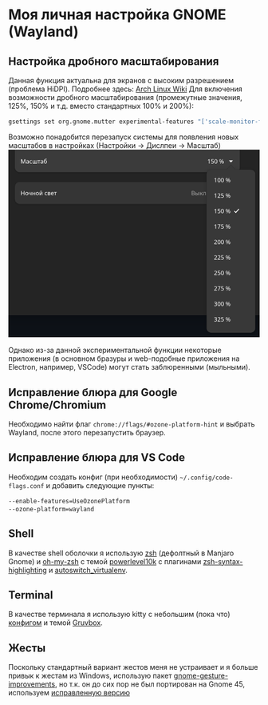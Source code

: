# Моя личная настройка GNOME (Wayland)

## Настройка дробного масштабирования
Данная функция актуальна для экранов с высоким разрешением (проблема HiDPI). Подробнее здесь: [Arch Linux Wiki](https://wiki.archlinux.org/title/HiDPI)
Для включения возможности дробного масштабирования (промежутные значения, 125%, 150% и т.д. вместо стандартных 100% и 200%):
```bash
gsettings set org.gnome.mutter experimental-features "['scale-monitor-framebuffer']"
```

Возможно понадобится перезапуск системы для появления новых масштабов в настройках (Настройки -> Дислпеи -> Масштаб)
![Готовый результат](imgs/scalings.png)

Однако из-за данной экспериментальной функции некоторые приложения (в основном бразуры и web-подобные приложения на Electron, например, VSCode) могут стать заблюренными (мыльными).

## Исправление блюра для Google Chrome/Chromium
Необходимо найти флаг `chrome://flags/#ozone-platform-hint` и выбрать Wayland, после этого перезапустить браузер.

## Исправление блюра для VS Code
Необходим создать конфиг (при необходимости) `~/.config/code-flags.conf` и добавить следующие пункты:
```
--enable-features=UseOzonePlatform
--ozone-platform=wayland
```

## Shell
В качестве shell оболочки я использую [zsh](https://github.com/ohmyzsh/ohmyzsh/wiki/Installing-ZSH) (дефолтный в Manjaro Gnome) и [oh-my-zsh](https://ohmyz.sh/) с темой [powerlevel10k](https://github.com/romkatv/powerlevel10k) с плагинами [zsh-syntax-highlighting](https://github.com/zsh-users/zsh-syntax-highlighting) и [autoswitch_virtualenv](https://github.com/MichaelAquilina/zsh-autoswitch-virtualenv).

## Terminal
В качестве терминала я использую kitty с небольшим (пока что) [конфигом](https://github.com/L4zzur/AwesomeProgramming/blob/main/dotfiles/kitty/kitty.conf) и темой [Gruvbox](https://github.com/wdomitrz/kitty_gruvbox_theme).

## Жесты
Поскольку стандартный вариант жестов меня не устраивает и я больше привык к жестам из Windows, использую пакет [gnome-gesture-improvements](https://github.com/harshadgavali/gnome-gesture-improvements/), но т.к. он до сих пор не был портирован на Gnome 45, используем [исправленную версию](https://github.com/harshadgavali/gnome-gesture-improvements/issues/206#issuecomment-1782750156)
